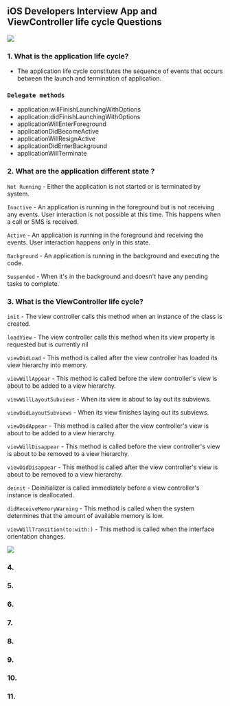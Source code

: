 ## iOS Developers Interview App and ViewController life cycle Questions

![](https://miro.medium.com/v2/resize:fit:2000/1*09LWJWdZSuPrv15I16WYiw.png)

### 1. What is the application life cycle?
  - The application life cycle constitutes the sequence of events that occurs between the launch and termination of 
    application.
### `Delegate methods`
  - application:willFinishLaunchingWithOptions
  - application:didFinishLaunchingWithOptions
  - applicationWillEnterForeground
  - applicationDidBecomeActive
  - applicationWillResignActive
  - applicationDidEnterBackground
  - applicationWillTerminate
    
### 2. What are the application different state ?
  `Not Running`
    - Either the application is not started or is terminated by system. 
    
  `Inactive`
    - An application is running in the foreground but is not receiving any events. User interaction is not possible at this 
      time. This happens when a call or SMS is received.
      
  `Active`
    - An application is running in the foreground and receiving the events. User interaction happens only in this state.
    
  `Background`
    - An application is running in the background and executing the code.
  
  `Suspended`
    -  When it's in the background and doesn't have any pending tasks to complete.
  
### 3. What is the ViewController life cycle?
`init`
    - The view controller calls this method when an instance of the class is created.
    
`loadView` 
    - The view controller calls this method when its view property is requested but is currently nil

`viewDidLoad`
    - This method is called after the view controller has loaded its view hierarchy into memory.
    
`viewWillAppear`
    - This method is called before the view controller's view is about to be added to a view hierarchy.
    
`viewWillLayoutSubviews`
    - When its view is about to lay out its subviews.
    
`viewDidLayoutSubviews`
    - When its view finishes laying out its subviews.
    
`viewDidAppear`
    - This method is called after the view controller's view is about to be added to a view hierarchy.
    
`viewWillDisappear`
    -  This method is called before the view controller's view is about to be removed to a view hierarchy.
    
`viewDidDisappear`
    -  This method is called after the view controller's view is about to be removed to a view hierarchy.
    
`deinit`
    - Deinitializer is called immediately before a view controller's instance is deallocated.
    
`didReceiveMemoryWarning`
    -  This method is called when the system determines that the amount of available memory is low. 
    
`viewWillTransition(to:with:)`
    - This method is called when the interface orientation changes.
    
![](https://swiftacademy.ir/images/swift-learning/other/view-controller-lifecycle.jpg)

### 4.

### 5.

### 6.

### 7.

### 8.

### 9.

### 10.

### 11.
